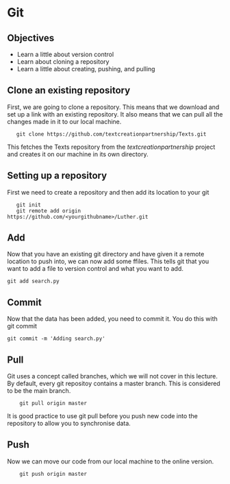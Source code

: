 Git
===

## Objectives

*  Learn a little about version control
*  Learn about cloning a repository
*  Learn a little about creating, pushing, and pulling


## Clone an existing repository

First, we are going to clone a repository. This means that we download and set up a link with an existing repository. It also means that we can pull all the changes made in it to our local machine. 

```
   git clone https://github.com/textcreationpartnership/Texts.git
```

This fetches the Texts repository from the *textcreationpartnership* project and creates it on our machine in its own directory. 

## Setting up a repository

First we need to create a repository and then add its location to your git
```
   git init
   git remote add origin https://github.com/<yourgithubname>/Luther.git
```

## Add

Now that you have an existing git directory and have given it a remote location to push into, we can now add some ffiles. This tells git that you want to add a file to version control and what you want to add. 

```
git add search.py
```

## Commit
Now that the data has been added, you need to commit it. You do this with git commit

```
git commit -m 'Adding search.py'
```

## Pull

Git uses a concept called branches, which we will not cover in this lecture. By default, every git repositoy contains a master branch. This is considered to be the main branch. 

```
    git pull origin master
```
It is good practice to use git pull before you push new code into the repository to allow you to synchronise data. 

## Push
Now we can move our code from our local machine to the online version. 
```
    git push origin master
```
